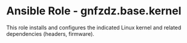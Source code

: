 # Ansible Role - gnfzdz.base.kernel

This role installs and configures the indicated Linux kernel and related dependencies (headers, firmware).
